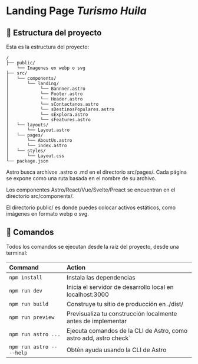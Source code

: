 # Landing Page _Turismo Huila_


## 🚀 Estructura del proyecto

Esta es la estructura del proyecto:

```
/
├── public/
    └── Imagenes en webp o svg
├── src/
│   └── components/
│       └── landing/
│            └── Bannner.astro
│            └── Footer.astro
│            └── Header.astro
│            └── sContactanos.astro
│            └── sDestinosPopulares.astro
│            └── sExplora.astro
│            └── sFeatures.astro
│   └── layouts/
│       └── Layout.astro
│   └── pages/
│       └── AboutUs.astro
│       └── index.astro
│   └── styles/
│       └── Layout.css
└── package.json
```

Astro busca archivos .astro o .md en el directorio src/pages/. Cada página se expone como una ruta basada en el nombre de su archivo.

Los componentes Astro/React/Vue/Svelte/Preact se encuentran en el directorio src/components/.

El directorio public/ es donde puedes colocar activos estáticos, como imágenes en formato webp o svg.

## 🧞 Comandos

Todos los comandos se ejecutan desde la raíz del proyecto, desde una terminal:

| Command                   | Action                                           |
| :------------------------ | :----------------------------------------------- |
| `npm install`             | Instala las dependencias                         |
| `npm run dev`             | Inicia el servidor de desarrollo local en localhost:3000 |
| `npm run build`           | Construye tu sitio de producción en ./dist/          |
| `npm run preview`         | Previsualiza tu construcción localmente antes de implementar     |
| `npm run astro ...`       | Ejecuta comandos de la CLI de Astro, como astro add, astro check` |
| `npm run astro -- --help` | Obtén ayuda usando la CLI de Astro                  |

